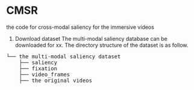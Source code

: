 # CMSR
the code for cross-modal saliency for the immersive videos


1. Download dataset
     The multi-modal saliency database  can be downloaded for xx.
     The directory structure of the dataset is as follow.
<pre>
└── the multi-modal saliency dataset
    ├── saliency
    ├── fixation  
    ├── video_frames  
    ├── the original videos
</pre>

   
